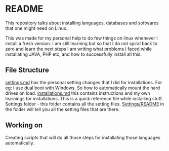 # README

This repository talks about installing languages, databases and softwares that one might need on Linux. 

This was made for my personal help to do few things on linux whenever I install a fresh version. I am still learning but so that I do not spiral back to zero and learn the next steps I am writing what problems I faced while installating JAVA, PHP etc, and how to successfully install all this. 

## File Structure
[settings.md](settings.md) has the personal setting changes that I did for installations. For eg: I use dual boot with Windows. So how to automatically mount the hard drives on load.
[installations.md](installations.md) this contains instructions and my own learnings for installations. This is a quick reference file while installing stuff. 
Settings folder - this folder contains all the setting files. [Settings/README](README) in the folder will tell you all the setting files that are there.

## Working on 
Creating scripts that will do all those steps for installating those languages automatically. 
